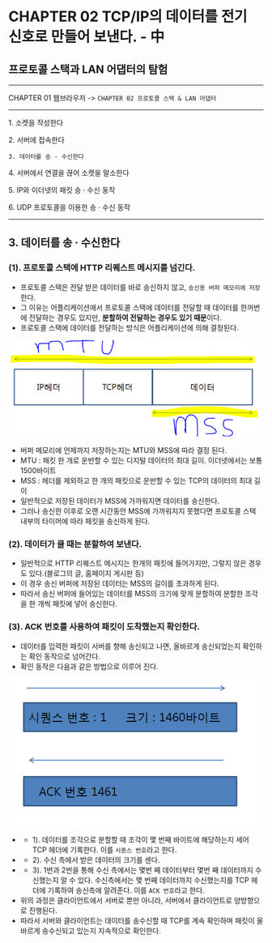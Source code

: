 # CHAPTER 02 TCP/IP의 데이터를 전기 신호로 만들어 보낸다. - 中

## 프로토콜 스택과 LAN 어댑터의 탐험



---

CHAPTER 01 웹브라우저 -> `CHAPTER 02 프로토콜 스택 & LAN 어댑터`

---
1\. 소켓을 작성한다

2\. 서버에 접속한다

`3. 데이터를 송 · 수신한다`

4\. 서버에서 연결을 끊어 소켓을 말소한다

5\. IP와 이더넷의 패킷 송 · 수신 동작

6\. UDP 프로토콜을 이용한 송 · 수신 동작

---

## 3. 데이터를 송 · 수신한다

### (1). 프로토콜 스택에 HTTP 리퀘스트 메시지를 넘긴다.

* 프로토콜 스택은 전달 받은 데이터를 바로 송신하지 않고, `송신용 버퍼 메모리에 저장`한다.
* 그 이유는 어플리케이션에서 프로토콜 스택에 데이터를 전달할 때 데이터를 한꺼번에 전달하는 경우도 있지만, **분할하여 전달하는 경우도 있기 때문**이다.
* 프로토콜 스택에 데이터를 전달하는 방식은 어플리케이션에 의해 결정된다.

![](img/2/mtu_mss.PNG)

* 버퍼 메모리에 언제까지 저장하는지는 MTU와 MSS에 따라 결정 된다.
* MTU : 패킷 한 개로 운반할 수 있는 디지털 데이터의 최대 길이. 이더넷에서는 보통 1500바이트
* MSS : 헤더를 제외하고 한 개의 패킷으로 운반할 수 있는 TCP의 데이터의 최대 길이
* 일반적으로 저장된 데이터가 MSS에 가까워지면 데이터를 송신한다.
* 그러나 송신한 이후로 오랜 시간동안 MSS에 가까워지지 못했다면 프로토콜 스택 내부의 타이머에 따라 패킷을 송신하게 된다.

### (2). 데이터가 클 때는 분할하여 보낸다.
* 일반적으로 HTTP 리퀘스트 메시지는 한개의 패킷에 들어가지만, 그렇지 않은 경우도 있다.(블로그의 글, 홈페이지 게시판 등)
* 이 경우 송신 버퍼에 저장된 데이터는 MSS의 길이를 초과하게 된다.
* 따라서 송신 버퍼에 들어있는 데이터를 MSS의 크기에 맞게 분할하여 분할한 조각을 한 개씩 패킷에 넣어 송신한다.

### (3). ACK 번호를 사용하여 패킷이 도착했는지 확인한다.
* 데이터를 입력한 패킷이 서버를 향해 송신되고 나면, 올바르게 송신되었는지 확인하는 확인 동작으로 넘어간다.
* 확인 동작은 다음과 같은 방법으로 이루어 진다.

![](img/2/sequence_ack.PNG)

* * 1). 데이터를 조각으로 분할할 때 조각이 몇 번째 바이트에 해당하는지 세어 TCP 헤더에 기록한다. 이를 `시퀀스 번호`라고 한다.
* * 2). 수신 측에서 받은 데이터의 크기를 센다. 
* * 3). 1번과 2번을 통해 수신 측에서는 몇번 째 데이터부터 몇번 째 데이터까지 수신했는지 알 수 있다. 수신측에서는 몇 번째 데이터까지 수신했는지를 TCP 헤더에 기록하여 송신측에 알려준다. 이를 `ACK 번호`라고 한다.
* 위의 과정은 클라이언트에서 서버로 뿐만 아니라, 서버에서 클라이언트로 양방향으로 진행된다.
* 따라서 서버와 클라이언트는 데이터를 송수신할 때 TCP를 계속 확인하며 패킷이 올바르게 송수신되고 있는지 지속적으로  확인한다.
